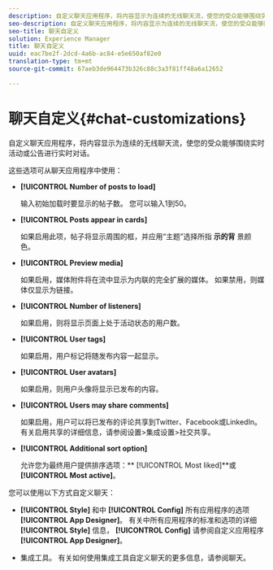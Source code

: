 ```yaml
---
description: 自定义聊天应用程序，将内容显示为连续的无线聊天流，使您的受众能够围绕实时活动或公告进行实时对话。
seo-description: 自定义聊天应用程序，将内容显示为连续的无线聊天流，使您的受众能够围绕实时活动或公告进行实时对话。
seo-title: 聊天自定义
solution: Experience Manager
title: 聊天自定义
uuid: eac7be2f-2dcd-4a6b-ac84-e5e650af82e0
translation-type: tm+mt
source-git-commit: 67aeb3de964473b326c88c3a3f81ff48a6a12652

---
```



# 聊天自定义{#chat-customizations}

自定义聊天应用程序，将内容显示为连续的无线聊天流，使您的受众能够围绕实时活动或公告进行实时对话。



这些选项可从聊天应用程序中使用：

* **[!UICONTROL Number of posts to load]**

   输入初始加载时要显示的帖子数。 您可以输入1到50。

* **[!UICONTROL Posts appear in cards]**

   如果启用此项，帖子将显示周围的框，并应用“主题”选择所指 **示的背** 景颜色。

* **[!UICONTROL Preview media]**

   如果启用，媒体附件将在流中显示为内联的完全扩展的媒体。 如果禁用，则媒体仅显示为链接。

* **[!UICONTROL Number of listeners]**

   如果启用，则将显示页面上处于活动状态的用户数。

* **[!UICONTROL User tags]**

   如果启用，用户标记将随发布内容一起显示。

* **[!UICONTROL User avatars]**

   如果启用，则用户头像将显示已发布的内容。

* **[!UICONTROL Users may share comments]**

   如果启用，用户可以将已发布的评论共享到Twitter、Facebook或LinkedIn。 有关启用共享的详细信息，请参阅设置&gt;集成设置&gt;社交共享。

* **[!UICONTROL Additional sort option]**

   允许您为最终用户提供排序选项：** [!UICONTROL Most liked]**或 **[!UICONTROL Most active]**。

您可以使用以下方式自定义聊天：

* **[!UICONTROL Style]** 和中 **[!UICONTROL Config]** 所有应用程序的选项 **[!UICONTROL App Designer]**。 有关中所有应用程序的标准和选项的详细 **[!UICONTROL Style]** 信息， **[!UICONTROL Config]** 请参阅自定义应用程序 **[!UICONTROL App Designer]**。

* 集成工具。 有关如何使用集成工具自定义聊天的更多信息，请参阅聊天。

